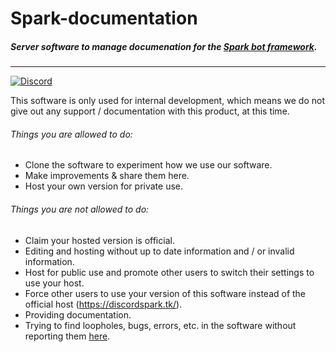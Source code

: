 # Spark-documentation

##### Server software to manage documenation for the [Spark bot framework](https://github.com/TobiasFeld22/Spark).
---

[![Discord](https://discordapp.com/api/guilds/248505281741455360/embed.png)](https://discord.gg/TezD2Zg)


This software is only used for internal development, which means we do not give out any support / documentation with this product, at this time.

###### Things you are allowed to do:

- Clone the software to experiment how we use our software.
- Make improvements & share them here.
- Host your own version for private use.

###### Things you are not allowed to do:
- Claim your hosted version is official.
- Editing and hosting without up to date information and / or invalid information. 
- Host for public use and promote other users to switch their settings to use your host.
- Force other users to use your version of this software instead of the official host (https://discordspark.tk/).
- Providing documentation.
- Trying to find loopholes, bugs, errors, etc. in the software without reporting them [here](https://github.com/sparkbots/Spark-documenation/issues).
